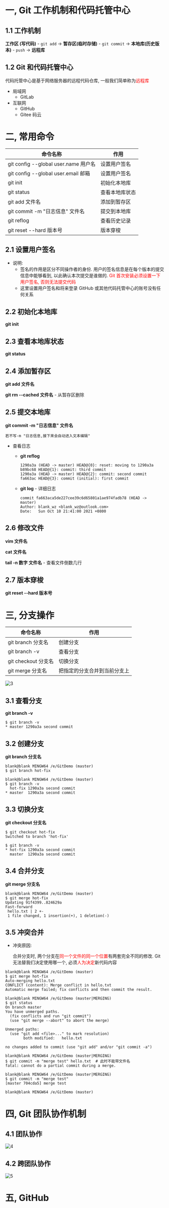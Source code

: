 # 一, Git 工作机制和代码托管中心

## 1.1 工作机制

**工作区 (写代码)** - `git add` -> **暂存区(临时存储)** - `git commit` -> **本地库(历史版本)** - `push` -> **远程库**



## 1.2 Git 和代码托管中心

代码托管中心是基于网络服务器的远程代码仓库, 一般我们简单称为<font color='red'>远程库</font>

+ 局域网
  - GitLab
+ 互联网
  + GitHub
  + Gitee 码云



# 二, 常用命令

| 命令名称                             | 作用           |
| ------------------------------------ | -------------- |
| git config --global user.name 用户名 | 设置用户签名   |
| git config --global user.email 邮箱  | 设置用户签名   |
| git init                             | 初始化本地库   |
| git status                           | 查看本地库状态 |
| git add 文件名                       | 添加到暂存区   |
| git commit -m "日志信息" 文件名      | 提交到本地库   |
| git reflog                           | 查看历史记录   |
| git reset --hard 版本号              | 版本穿梭       |

## 2.1 设置用户签名

+ 说明:
  + 签名的作用是区分不同操作者的身份. 用户的签名信息是在每个版本的提交信息中能够看到, 以此确认本次提交是谁做的. <font color='red'>Git 首次安装必须设置一下用户签名, 否则无法提交代码</font>
  + 这里设置用户签名和将来登录 GitHub 或其他代码托管中心的账号没有任何关系



## 2.2 初始化本地库

**git init**



## 2.3 查看本地库状态

**git status**



## 2.4 添加暂存区

**git add 文件名**

**git rm --cached 文件名** - 从暂存区删除



## 2.5 提交本地库

**git commit -m "日志信息" 文件名**

`若不写-m "日志信息,接下来会自动进入文本编辑"`

+ 查看日志

  + **git reflog**

    ````git
    1290a3a (HEAD -> master) HEAD@{0}: reset: moving to 1290a3a
    b89bc68 HEAD@{1}: commit: third commit
    1290a3a (HEAD -> master) HEAD@{2}: commit: second commit
    fa663ac HEAD@{3}: commit (initial): first commit
    ````

    

  + **git log**  - 详细日志

    ````
    commit fa663aca5de227cee39c6d65801a1ae974fadb78 (HEAD -> master)
    Author: blank_wz <blank_wz@outlook.com>
    Date:   Sun Oct 10 21:41:00 2021 +0800
    ````

    



## 2.6 修改文件

**vim 文件名**

**cat 文件名**

**tail -n 数字 文件名**  - 查看文件倒数几行



## 2.7 版本穿梭

**git reset --hard 版本号**



# 三, 分支操作

| 命令名称            | 作用                         |
| ------------------- | ---------------------------- |
| git branch 分支名   | 创建分支                     |
| git branch -v       | 查看分支                     |
| git checkout 分支名 | 切换分支                     |
| git merge 分支名    | 把指定的分支合并到当前分支上 |

![3](https://raw.githubusercontent.com/blank-wz/typoraimage/main/images/2022/03/23/6175833afb5a694ae54fa9b3f94eeada-3-819070.png)

## 3.1 查看分支

**git branch -v**

````
$ git branch -v
* master 1290a3a second commit
````



## 3.2 创建分支

**git branch 分支名**

````
blank@blank MINGW64 /e/GitDemo (master)
$ git branch hot-fix

blank@blank MINGW64 /e/GitDemo (master)
$ git branch -v
  hot-fix 1290a3a second commit
* master  1290a3a second commit
````



## 3.3 切换分支

**git checkout 分支名**

````
$ git checkout hot-fix
Switched to branch 'hot-fix'

$ git branch -v
* hot-fix 1290a3a second commit
  master  1290a3a second commit
````



## 3.4 合并分支

**git merge 分支名**

````
blank@blank MINGW64 /e/GitDemo (master)
$ git merge hot-fix
Updating 91f4399..824629a
Fast-forward
 hello.txt | 2 +-
 1 file changed, 1 insertion(+), 1 deletion(-)
````



## 3.5 冲突合并

+ 冲突原因:

  合并分支时, 两个分支在<font color='red'>同一个文件的同一个位置</font>有两套完全不同的修改. Git 无法替我们决定使用哪一个, 必须<font color='red'>人为决定</font>新代码内容



````
blank@blank MINGW64 /e/GitDemo (master)
$ git merge hot-fix
Auto-merging hello.txt
CONFLICT (content): Merge conflict in hello.txt
Automatic merge failed; fix conflicts and then commit the result.

blank@blank MINGW64 /e/GitDemo (master|MERGING)
$ git status
On branch master
You have unmerged paths.
  (fix conflicts and run "git commit")
  (use "git merge --abort" to abort the merge)

Unmerged paths:
  (use "git add <file>..." to mark resolution)
        both modified:   hello.txt

no changes added to commit (use "git add" and/or "git commit -a")

blank@blank MINGW64 /e/GitDemo (master|MERGING)
$ git commit -m "merge test" hello.txt  # 此时不能带文件名
fatal: cannot do a partial commit during a merge.

blank@blank MINGW64 /e/GitDemo (master|MERGING)
$ git commit -m "merge test"
[master 704cda5] merge test

blank@blank MINGW64 /e/GitDemo (master)
````



# 四, Git 团队协作机制

## 4.1 **团队协作**

![4](https://raw.githubusercontent.com/blank-wz/typoraimage/main/images/2022/03/23/5ac429fb43432a461d9118f48c5a8e21-4-f75bd0.png)



## 4.2 **跨团队协作**

![5](https://raw.githubusercontent.com/blank-wz/typoraimage/main/images/2022/03/23/ad25fd9faf94d0283da97a8178b844a6-5-4be3ef.png)





# 五, GitHub



























